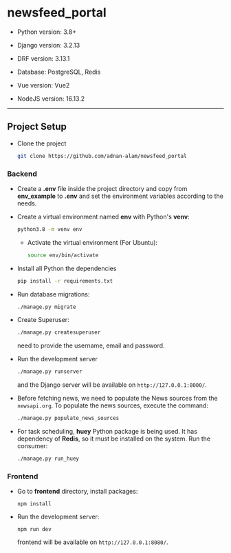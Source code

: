 # newsfeed_portal

- Python version: 3.8+

- Django version: 3.2.13

- DRF version: 3.13.1

- Database: PostgreSQL, Redis

- Vue version: Vue2

- NodeJS version: 16.13.2

---

## Project Setup

- Clone the project

  ```bash
  git clone https://github.com/adnan-alam/newsfeed_portal
  ```

### Backend

- Create a **.env** file inside the project directory and copy from **env_example** to **.env** and set the environment variables according to the needs.

- Create a virtual environment named **env** with Python's **venv**:

  ```bash
  python3.8 -m venv env
  ```

  - Activate the virtual environment (For Ubuntu):
    ```bash
    source env/bin/activate
    ```

- Install all Python the dependencies

  ```bash
  pip install -r requirements.txt
  ```

- Run database migrations:

  ```bash
  ./manage.py migrate
  ```

- Create Superuser:

  ```bash
  ./manage.py createsuperuser
  ```

  need to provide the username, email and password.

- Run the development server

  ```bash
  ./manage.py runserver
  ```

  and the Django server will be available on `http://127.0.0.1:8000/`.

- Before fetching news, we need to populate the News sources from the `newsapi.org`. To populate the news sources, execute the command:

  ```bash
  ./manage.py populate_news_sources
  ```

- For task scheduling, **huey** Python package is being used. It has dependency of **Redis**, so it must be installed on the system. Run the consumer:

  ```bash
  ./manage.py run_huey
  ```

### Frontend

- Go to **frontend** directory, install packages:

  ```
  npm install
  ```

- Run the development server:
  ```
  npm run dev
  ```
  frontend will be available on `http://127.0.0.1:8080/`.
